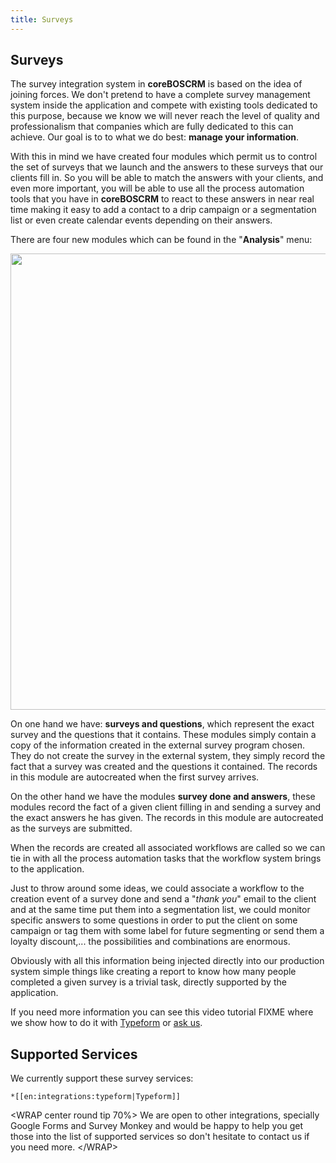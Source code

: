 ```yaml
---
title: Surveys
---
```


Surveys
-------

The survey integration system in **coreBOSCRM** is based on the idea of
joining forces. We don't pretend to have a complete survey management
system inside the application and compete with existing tools dedicated
to this purpose, because we know we will never reach the level of
quality and professionalism that companies which are fully dedicated to
this can achieve. Our goal is to to what we do best: **manage your
information**.

With this in mind we have created four modules which permit us to
control the set of surveys that we launch and the answers to these
surveys that our clients fill in. So you will be able to match the
answers with your clients, and even more important, you will be able to
use all the process automation tools that you have in **coreBOSCRM** to
react to these answers in near real time making it easy to add a contact
to a drip campaign or a segmentation list or even create calendar events
depending on their answers.

There are four new modules which can be found in the "**Analysis**"
menu:

<img src="/en/integrations/surveys/cbcrm_survey_menu.png" class="align-center" width="730" />

On one hand we have: **surveys and questions**, which represent the
exact survey and the questions that it contains. These modules simply
contain a copy of the information created in the external survey program
chosen. They do not create the survey in the external system, they
simply record the fact that a survey was created and the questions it
contained. The records in this module are autocreated when the first
survey arrives.

On the other hand we have the modules **survey done and answers**, these
modules record the fact of a given client filling in and sending a
survey and the exact answers he has given. The records in this module
are autocreated as the surveys are submitted.

When the records are created all associated workflows are called so we
can tie in with all the process automation tasks that the workflow
system brings to the application.

Just to throw around some ideas, we could associate a workflow to the
creation event of a survey done and send a "*thank you*" email to the
client and at the same time put them into a segmentation list, we could
monitor specific answers to some questions in order to put the client on
some campaign or tag them with some label for future segmenting or send
them a loyalty discount,... the possibilities and combinations are
enormous.

Obviously with all this information being injected directly into our
production system simple things like creating a report to know how many
people completed a given survey is a trivial task, directly supported by
the application.

If you need more information you can see this video tutorial FIXME where
we show how to do it with [Typeform](http://www.typeform.com/) or [ask
us](http://coreboscrm.tsolucio.com/page/contacto).

Supported Services
------------------

We currently support these survey services:

    *[[en:integrations:typeform|Typeform]]

&lt;WRAP center round tip 70%&gt; We are open to other integrations,
specially Google Forms and Survey Monkey and would be happy to help you
get those into the list of supported services so don't hesitate to
contact us if you need more. &lt;/WRAP&gt;
